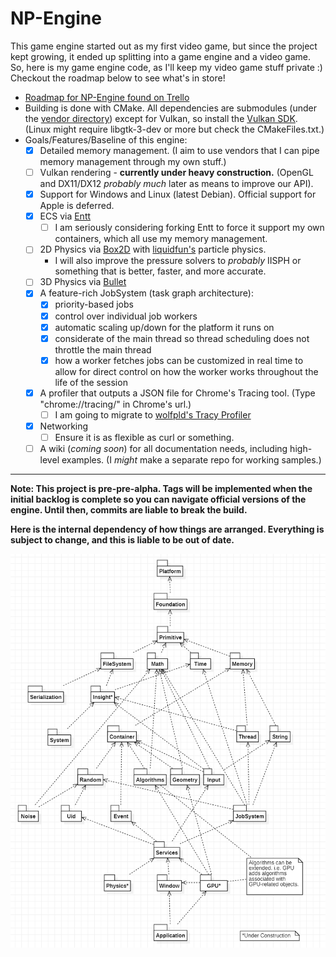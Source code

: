 # NP-Engine

This game engine started out as my first video game, but since the project kept growing, it ended up splitting into a game engine and a video game. So, here is my game engine code, as I'll keep my video game stuff private :) Checkout the roadmap below to see what's in store!

- [Roadmap for NP-Engine found on Trello](https://trello.com/b/YJhL1R6V)
- Building is done with CMake. All dependencies are submodules (under the [vendor directory](https://github.com/naphipps/NP-Engine/tree/master/vendor)) except for Vulkan, so install the [Vulkan SDK](https://vulkan.lunarg.com/sdk/home). (Linux might require libgtk-3-dev or more but check the CMakeFiles.txt.)
- Goals/Features/Baseline of this engine:
	- [x] Detailed memory management. (I aim to use vendors that I can pipe memory management through my own stuff.)
	- [ ] Vulkan rendering - **currently under heavy construction.** (OpenGL and DX11/DX12 _probably much_ later as means to improve our API).
	- [x] Support for Windows and Linux (latest Debian). Official support for Apple is deferred.
	- [x] ECS via [Entt](https://github.com/skypjack/entt)
		- [ ] I am seriously considering forking Entt to force it support my own containers, which all use my memory management.
	- [ ] 2D Physics via [Box2D](https://github.com/erincatto/box2d) with [liquidfun's](https://github.com/google/liquidfun) particle physics.
		- I will also improve the pressure solvers to _probably_ IISPH or something that is better, faster, and more accurate.
	- [ ] 3D Physics via [Bullet](https://github.com/bulletphysics/bullet3)
	- [x] A feature-rich JobSystem (task graph architecture):
		- [x] priority-based jobs
		- [x] control over individual job workers
		- [x] automatic scaling up/down for the platform it runs on
		- [x] considerate of the main thread so thread scheduling does not throttle the main thread
		- [x] how a worker fetches jobs can be customized in real time to allow for direct control on how the worker works throughout the life of the session
	- [x] A profiler that outputs a JSON file for Chrome's Tracing tool. (Type "chrome://tracing/" in Chrome's url.)
		- [ ] I am going to migrate to [wolfpld's Tracy Profiler](https://github.com/wolfpld/tracy)
	- [x] Networking
		- [ ] Ensure it is as flexible as curl or something.
	- [ ] A wiki (_coming soon_) for all documentation needs, including high-level examples. (I _might_ make a separate repo for working samples.)

***

**Note: This project is pre-pre-alpha. Tags will be implemented when the initial backlog is complete so you can navigate official versions of the engine. Until then, commits are liable to break the build.**

**Here is the internal dependency of how things are arranged. Everything is subject to change, and this is liable to be out of date.**

![](https://raw.githubusercontent.com/naphipps/NP-Engine/master/docs/uml-screenshot.png)